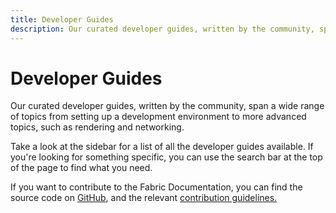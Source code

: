 ```yaml
---
title: Developer Guides
description: Our curated developer guides, written by the community, span a wide range of topics from setting up a development environment to more advanced topics, such as rendering and networking.
---
```


# Developer Guides

Our curated developer guides, written by the community, span a wide range of topics from setting up a development environment to more advanced topics, such as rendering and networking.

Take a look at the sidebar for a list of all the developer guides available. If you're looking for something specific, you can use the search bar at the top of the page to find what you need.

If you want to contribute to the Fabric Documentation, you can find the source code on [GitHub](https://github.com/FabricMC/fabric-docs), and the relevant [contribution guidelines.](/contributing)